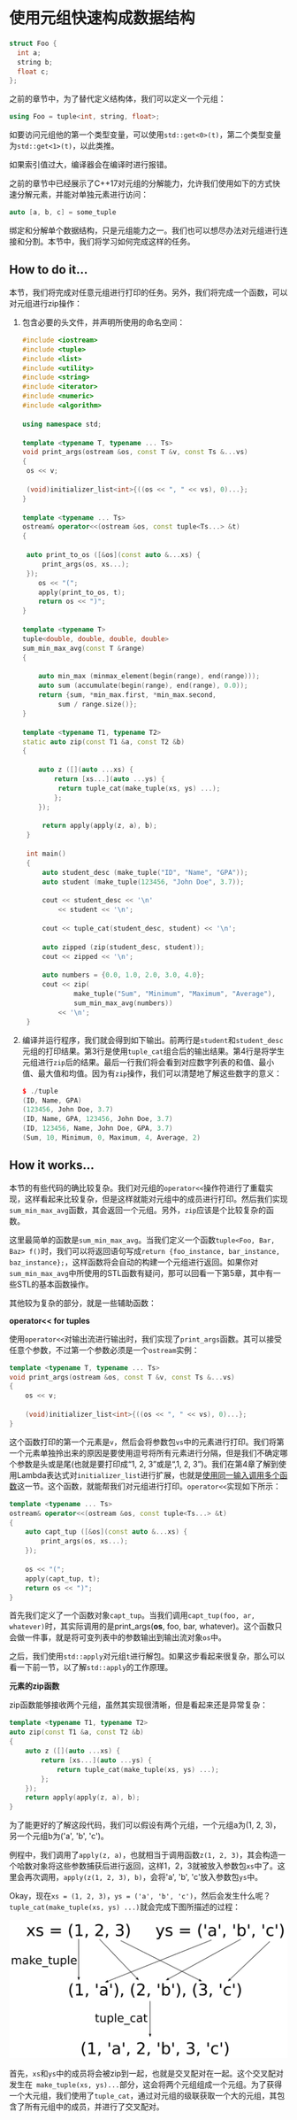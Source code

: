 # 使用元组快速构成数据结构

```c++
struct Foo {
  int a;
  string b;
  float c;
};
```

之前的章节中，为了替代定义结构体，我们可以定义一个元组：

```c++
using Foo = tuple<int, string, float>;
```

如要访问元组他的第一个类型变量，可以使用`std::get<0>(t)`，第二个类型变量为`std::get<1>(t)`，以此类推。

如果索引值过大，编译器会在编译时进行报错。

之前的章节中已经展示了C++17对元组的分解能力，允许我们使用如下的方式快速分解元素，并能对单独元素进行访问：

```c++
auto [a, b, c] = some_tuple
```

绑定和分解单个数据结构，只是元组能力之一。我们也可以想尽办法对元组进行连接和分割。本节中，我们将学习如何完成这样的任务。

## How to do it...

本节，我们将完成对任意元组进行打印的任务。另外，我们将完成一个函数，可以对元组进行zip操作：

1. 包含必要的头文件，并声明所使用的命名空间：

   ```c++
   #include <iostream>
   #include <tuple>
   #include <list>
   #include <utility>
   #include <string>
   #include <iterator>
   #include <numeric>
   #include <algorithm>
   
   using namespace std;

   template <typename T, typename ... Ts>
   void print_args(ostream &os, const T &v, const Ts &...vs)
   {
   	os << v;

   	(void)initializer_list<int>{((os << ", " << vs), 0)...};
   }

   template <typename ... Ts>
   ostream& operator<<(ostream &os, const tuple<Ts...> &t)
   {

   	auto print_to_os ([&os](const auto &...xs) {
   		print_args(os, xs...);
   	});
       os << "(";
       apply(print_to_os, t);
       return os << ")";
   }

   template <typename T>
   tuple<double, double, double, double>
   sum_min_max_avg(const T &range)
   {

       auto min_max (minmax_element(begin(range), end(range)));
       auto sum (accumulate(begin(range), end(range), 0.0));
       return {sum, *min_max.first, *min_max.second,
       		sum / range.size()};
   }
   
   template <typename T1, typename T2>
   static auto zip(const T1 &a, const T2 &b)
   {
   
       auto z ([](auto ...xs) {
           return [xs...](auto ...ys) {
           	return tuple_cat(make_tuple(xs, ys) ...);
           };
       });
   
    	return apply(apply(z, a), b);
    } 
   
    int main()
    {
        auto student_desc (make_tuple("ID", "Name", "GPA"));
        auto student (make_tuple(123456, "John Doe", 3.7)); 
   
    	cout << student_desc << '\n'
    		<< student << '\n';
   
    	cout << tuple_cat(student_desc, student) << '\n';
   
    	auto zipped (zip(student_desc, student));
    	cout << zipped << '\n';
   
        auto numbers = {0.0, 1.0, 2.0, 3.0, 4.0};
        cout << zip(
                make_tuple("Sum", "Minimum", "Maximum", "Average"),
                sum_min_max_avg(numbers))
            << '\n';
    }
    ```

17. 编译并运行程序，我们就会得到如下输出。前两行是`student`和`student_desc`元组的打印结果。第3行是使用`tuple_cat`组合后的输出结果。第4行是将学生元组进行`zip`后的结果。最后一行我们将会看到对应数字列表的和值、最小值、最大值和均值。因为有`zip`操作，我们可以清楚地了解这些数字的意义：

    ```c++
    $ ./tuple
    (ID, Name, GPA)
    (123456, John Doe, 3.7)
    (ID, Name, GPA, 123456, John Doe, 3.7)
    (ID, 123456, Name, John Doe, GPA, 3.7)
    (Sum, 10, Minimum, 0, Maximum, 4, Average, 2)
    ```

## How it works...

本节的有些代码的确比较复杂。我们对元组的`operator<<`操作符进行了重载实现，这样看起来比较复杂，但是这样就能对元组中的成员进行打印。然后我们实现`sum_min_max_avg`函数，其会返回一个元组。另外，`zip`应该是个比较复杂的函数。

这里最简单的函数是`sum_min_max_avg`。当我们定义一个函数`tuple<Foo, Bar, Baz> f()`时，我们可以将返回语句写成`return {foo_instance, bar_instance, baz_instance};`，这样函数将会自动的构建一个元组进行返回。如果你对`sum_min_max_avg`中所使用的STL函数有疑问，那可以回看一下第5章，其中有一些STL的基本函数操作。

其他较为复杂的部分，就是一些辅助函数：

**operator<< for tuples**

使用`operator<<`对输出流进行输出时，我们实现了`print_args`函数。其可以接受任意个参数，不过第一个参数必须是一个`ostream`实例：

```c++
template <typename T, typename ... Ts>
void print_args(ostream &os, const T &v, const Ts &...vs)
{
	os << v;
    
	(void)initializer_list<int>{((os << ", " << vs), 0)...};
}
```

这个函数打印的第一个元素是`v`，然后会将参数包`vs`中的元素进行打印。我们将第一个元素单独拎出来的原因是要使用逗号将所有元素进行分隔，但是我们不确定哪个参数是头或是尾(也就是要打印成“1, 2, 3”或是“,1, 2, 3”)。我们在第4章了解到使用Lambda表达式对`initializer_list`进行扩展，也就是[使用同一输入调用多个函数](content/chapter4/chapter4-5-chinese.md)这一节。这个函数，就能帮我们对元组进行打印。`operator<<`实现如下所示：

```c++
template <typename ... Ts>
ostream& operator<<(ostream &os, const tuple<Ts...> &t)
{
    auto capt_tup ([&os](const auto &...xs) {
    	print_args(os, xs...);
    });
    
    os << "(";
    apply(capt_tup, t);
    return os << ")";
}
```

首先我们定义了一个函数对象`capt_tup`。当我们调用`capt_tup(foo, ar, whatever)`时，其实际调用的是print_args(**os**, foo, bar, whatever)。这个函数只会做一件事，就是将可变列表中的参数输出到输出流对象`os`中。

之后，我们使用`std::apply`对元组`t`进行解包。如果这步看起来很复杂，那么可以看一下前一节，以了解`std::apply`的工作原理。

**元素的zip函数**

zip函数能够接收两个元组，虽然其实现很清晰，但是看起来还是异常复杂：

```c++
template <typename T1, typename T2>
auto zip(const T1 &a, const T2 &b)
{
    auto z ([](auto ...xs) {
        return [xs...](auto ...ys) {
        	return tuple_cat(make_tuple(xs, ys) ...);
        };
    });
    return apply(apply(z, a), b);
}
```

为了能更好的了解这段代码，我们可以假设有两个元组，一个元组a为(1, 2, 3)，另一个元组b为('a', 'b', 'c')。

例程中，我们调用了`apply(z, a)`，也就相当于调用函数`z(1, 2, 3)`，其会构造一个哈数对象将这些参数捕获后进行返回，这样1，2，3就被放入参数包`xs`中了。这里会再次调用，`apply(z(1, 2, 3), b)`，会将'a', 'b', 'c'放入参数包`ys`中。

Okay，现在`xs = (1, 2, 3)`，`ys = ('a', 'b', 'c')`，然后会发生什么呢？`tuple_cat(make_tuple(xs, ys) ...)`就会完成下图所描述的过程：

![](../../images/chapter8/8-5-1.png)

首先，`xs`和`ys`中的成员将会被zip到一起，也就是交叉配对在一起。这个交叉配对发生在`  make_tuple(xs, ys)... `部分，这会将两个元组组成一个元组。为了获得一个大元组，我们使用了`tuple_cat`，通过对元组的级联获取一个大的元组，其包含了所有元组中的成员，并进行了交叉配对。